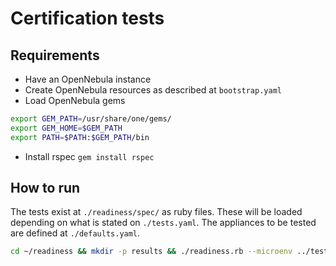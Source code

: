 # Certification tests

## Requirements

- Have an OpenNebula instance
- Create OpenNebula resources as described at `bootstrap.yaml`
- Load OpenNebula gems
```bash
export GEM_PATH=/usr/share/one/gems/
export GEM_HOME=$GEM_PATH
export PATH=$PATH:$GEM_PATH/bin
```
- Install rspec `gem install rspec`

## How to run

The tests exist at `./readiness/spec/` as ruby files. These will be loaded depending on what is stated on `./tests.yaml`. The appliances to be tested are defined at `./defaults.yaml`.

```bash
cd ~/readiness && mkdir -p results && ./readiness.rb --microenv ../tests.yaml --defaults ../defaults.yaml --format h --output results/results.html --format d --output results/results.txt --format j --output results/results.json; cd -
```
